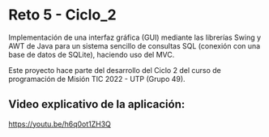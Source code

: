 # Reto 5 - Ciclo_2

Implementación de una interfaz gráfica (GUI) mediante las librerías Swing y AWT de Java para un sistema sencillo de consultas SQL (conexión con una base de datos de SQLite), haciendo uso del MVC.

Este proyecto hace parte del desarrollo del Ciclo 2  del curso de programación de Misión TIC 2022 - UTP (Grupo 49).

## Video explicativo de la aplicación:

https://youtu.be/h6q0ot1ZH3Q